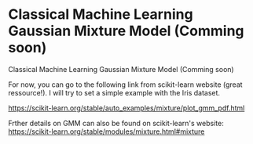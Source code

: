 # Classical Machine Learning Gaussian Mixture Model (Comming soon)
Classical Machine Learning Gaussian Mixture Model (Comming soon)

For now, you can go to the following link from scikit-learn website (great ressource!). I will try to set a simple example with the Iris dataset.

https://scikit-learn.org/stable/auto_examples/mixture/plot_gmm_pdf.html

Frther details on GMM can also be found on scikit-learn's website:
https://scikit-learn.org/stable/modules/mixture.html#mixture
